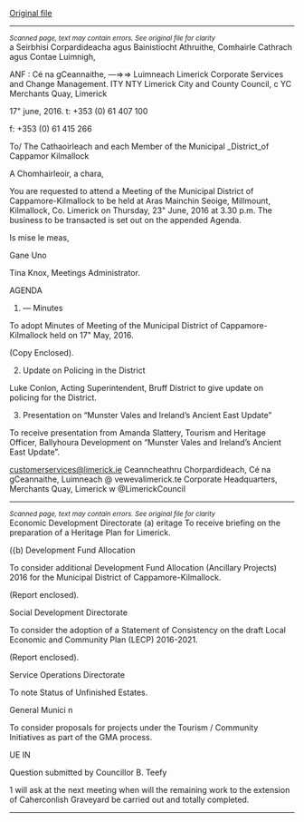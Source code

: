 [Original file](https://www.limerick.ie/sites/default/files/media/documents/2017-06/Agenda%20-%20Meeting%20of%20Municipal%20District%20of%20Cappamore-Kilmallock%20-%2023rd%20June%202016.pdf)

---
*<small>Scanned page, text may contain errors. See original file for clarity</small>*  
a Seirbhisi Corpardideacha agus Bainistiocht Athruithe,
Comhairle Cathrach agus Contae Luimnigh,

ANF : Cé na gCeannaithe,
—=>=> Luimneach
Limerick Corporate Services and Change Management.
ITY NTY Limerick City and County Council,
c YC Merchants Quay,
Limerick

17" june, 2016. t: +353 (0) 61 407 100

f: +353 (0) 61 415 266

To/ The Cathaoirleach and each Member of the Municipal _District_of Cappamor
Kilmallock

A Chomhairleoir, a chara,

You are requested to attend a Meeting of the Municipal District of Cappamore-Kilmallock to be
held at Aras Mainchin Seoige, Millmount, Kilmallock, Co. Limerick on Thursday, 23" June, 2016
at 3.30 p.m. The business to be transacted is set out on the appended Agenda.

Is mise le meas,

Gane Uno

Tina Knox,
Meetings Administrator.

AGENDA

1. — Minutes

To adopt Minutes of Meeting of the Municipal District of Cappamore-Kilmallock held on
17" May, 2016.

(Copy Enclosed).

2. Update on Policing in the District

Luke Conlon, Acting Superintendent, Bruff District to give update on policing for the
District.

3. Presentation on “Munster Vales and Ireland’s Ancient East Update”

To receive presentation from Amanda Slattery, Tourism and Heritage Officer,
Ballyhoura Development on “Munster Vales and Ireland’s Ancient East Update”.

customerservices@limerick.ie
Ceanncheathru Chorpardideach, Cé na gCeannaithe, Luimneach @ vewevalimerick.te
Corporate Headquarters, Merchants Quay, Limerick w @LimerickCouncil


---
*<small>Scanned page, text may contain errors. See original file for clarity</small>*  
Economic Development Directorate
(a) eritage
To receive briefing on the preparation of a Heritage Plan for Limerick.

({b) Development Fund Allocation

To consider additional Development Fund Allocation (Ancillary Projects) 2016 for the
Municipal District of Cappamore-Kilmallock.

(Report enclosed).

Social Development Directorate

To consider the adoption of a Statement of Consistency on the draft Local Economic
and Community Plan (LECP) 2016-2021.

(Report enclosed).

Service Operations Directorate

To note Status of Unfinished Estates.

General Munici n

To consider proposals for projects under the Tourism / Community Initiatives as part of
the GMA process.

UE IN

Question submitted by Councillor B. Teefy

1 will ask at the next meeting when will the remaining work to the extension of
Caherconlish Graveyard be carried out and totally completed.


---

